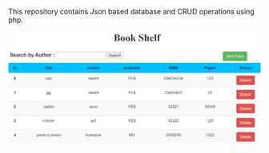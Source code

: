 This repository contains Json based database and CRUD operations using php.

![](https://github.com/Nadim-Mahmud/JsonDB/blob/master/home.png)
